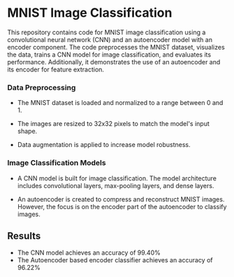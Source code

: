 # MNIST Image Classification

This repository contains code for MNIST image classification using a convolutional neural network (CNN) and an autoencoder model with an encoder component. The code preprocesses the MNIST dataset, visualizes the data, trains a CNN model for image classification, and evaluates its performance. Additionally, it demonstrates the use of an autoencoder and its encoder for feature extraction.

### Data Preprocessing

- The MNIST dataset is loaded and normalized to a range between 0 and 1.

- The images are resized to 32x32 pixels to match the model's input shape.

- Data augmentation is applied to increase model robustness.

### Image Classification Models

- A CNN model is built for image classification. The model architecture includes convolutional layers, max-pooling layers, and dense layers.
  

- An autoencoder is created to compress and reconstruct MNIST images. However, the focus is on the encoder part of the autoencoder to classify images.

## Results

- The CNN model achieves an accuracy of 99.40%
- The Autoencoder based encoder classifier achieves an accuracy of 96.22%


